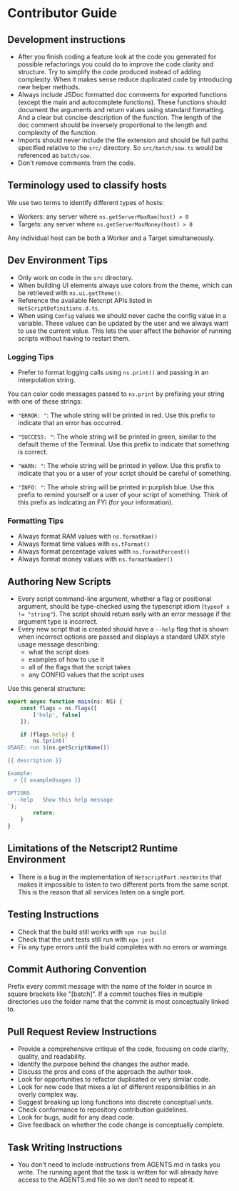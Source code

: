 # Contributor Guide

## Development instructions

- After you finish coding a feature look at the code you generated for
  possible refactorings you could do to improve the code clarity and
  structure. Try to simplify the code produced instead of adding
  complexity. When it makes sense reduce duplicated code by
  introducing new helper methods.
- Always include JSDoc formatted doc comments for exported functions
  (except the main and autocomplete functions). These functions should
  document the arguments and return values using standard
  formatting. And a clear but concise description of the function. The
  length of the doc comment should be inversely proportional to the
  length and complexity of the function.
- Imports should never include the file extension and should be full
  paths specified relative to the `src/` directory. So
  `src/batch/sow.ts` would be referenced as `batch/sow`.
- Don't remove comments from the code.

## Terminology used to classify hosts

We use two terms to identify different types of hosts:

- Workers: any server where `ns.getServerMaxRam(host) > 0`
- Targets: any server where `ns.getServerMaxMoney(host) > 0`

Any individual host can be both a Worker and a Target simultaneously.


## Dev Environment Tips

- Only work on code in the `src` directory.
- When building UI elements always use colors from the theme, which
  can be retrieved with `ns.ui.getTheme()`.
- Reference the available Netcript APIs listed in
  `NetScriptDefinitions.d.ts`.
- When using `Config` values we should never cache the config value in
  a variable. These values can be updated by the user and we always
  want to use the current value. This lets the user affect the
  behavior of running scripts without having to restart them.

### Logging Tips

- Prefer to format logging calls using `ns.print()` and passing in an
  interpolation string.

You can color code messages passed to `ns.print` by prefixing your
string with one of these strings:

- `"ERROR: "`: The whole string will be printed in red. Use this prefix to indicate that an error has occurred.

- `"SUCCESS: "`: The whole string will be printed in green, similar to the default theme of the Terminal. Use this prefix to indicate that something is correct.

- `"WARN: "`: The whole string will be printed in yellow. Use this prefix to indicate that you or a user of your script should be careful of something.

- `"INFO: "`: The whole string will be printed in purplish blue. Use this prefix to remind yourself or a user of your script of something. Think of this prefix as indicating an FYI (for your information).



### Formatting Tips

- Always format RAM values with `ns.formatRam()`
- Always format time values with `ns.tFormat()`
- Always format percentage values with `ns.formatPercent()`
- Always format money values with `ns.formatNumber()`


## Authoring New Scripts

- Every script command-line argument, whether a flag or positional argument, should be type-checked using the typescript idiom (`typeof x != "string"`). The script should return early with an error message if the argument type is incorrect.
- Every new script that is created should have a `--help` flag that is shown when incorrect options are passed and displays a standard UNIX style usage message describing:
  * what the script does
  * examples of how to use it
  * all of the flags that the script takes
  * any CONFIG values that the script uses

Use this general structure:

```typescript
export async function main(ns: NS) {
    const flags = ns.flags([
        ['help', false]
    ]);

    if (flags.help) {
        ns.tprint(`
USAGE: run ${ns.getScriptName()}

{{ description }}

Example:
  > {{ exampleUsages }}

OPTIONS
  --help   Show this help message
`);
        return;
    }
}

```

## Limitations of the Netscript2 Runtime Environment

* There is a bug in the implementation of `NetscriptPort.nextWrite`
  that makes it impossible to listen to two different ports from the
  same script. This is the reason that all services listen on a single
  port.

## Testing Instructions

- Check that the build still works with `npm run build`
- Check that the unit tests still run with `npx jest`
- Fix any type errors until the build completes with no errors or warnings


## Commit Authoring Convention

Prefix every commit message with the name of the folder in source in
square brackets like "[batch]". If a commit touches files in multiple
directories use the folder name that the commit is most conceptually
linked to.

## Pull Request Review Instructions

- Provide a comprehensive critique of the code, focusing on code clarity, quality, and readability.
- Identify the purpose behind the changes the author made.
- Discuss the pros and cons of the approach the author took.
- Look for opportunities to refactor duplicated or very similar code.
- Look for new code that mixes a lot of different responsibilities in an overly complex way.
- Suggest breaking up long functions into discrete conceptual units.
- Check conformance to repository contribution guidelines.
- Look for bugs, audit for any dead code.
- Give feedback on whether the code change is conceptually complete.

## Task Writing Instructions

- You don't need to include instructions from AGENTS.md in tasks you
  write. The running agent that the task is written for will already
  have access to the AGENTS.md file so we don't need to repeat it.
